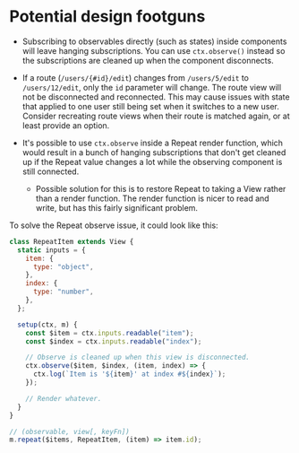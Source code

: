 # Potential design footguns

- Subscribing to observables directly (such as states) inside components will leave hanging subscriptions. You can use `ctx.observe()` instead so the subscriptions are cleaned up when the component disconnects.

- If a route (`/users/{#id}/edit`) changes from `/users/5/edit` to `/users/12/edit`, only the `id` parameter will change. The route view will not be disconnected and reconnected. This may cause issues with state that applied to one user still being set when it switches to a new user. Consider recreating route views when their route is matched again, or at least provide an option.

- It's possible to use `ctx.observe` inside a Repeat render function, which would result in a bunch of hanging subscriptions that don't get cleaned up if the Repeat value changes a lot while the observing component is still connected.
  - Possible solution for this is to restore Repeat to taking a View rather than a render function. The render function is nicer to read and write, but has this fairly significant problem.

To solve the Repeat observe issue, it could look like this:

```jsx
class RepeatItem extends View {
  static inputs = {
    item: {
      type: "object",
    },
    index: {
      type: "number",
    },
  };

  setup(ctx, m) {
    const $item = ctx.inputs.readable("item");
    const $index = ctx.inputs.readable("index");

    // Observe is cleaned up when this view is disconnected.
    ctx.observe($item, $index, (item, index) => {
      ctx.log(`Item is '${item}' at index #${index}`);
    });

    // Render whatever.
  }
}

// (observable, view[, keyFn])
m.repeat($items, RepeatItem, (item) => item.id);
```
